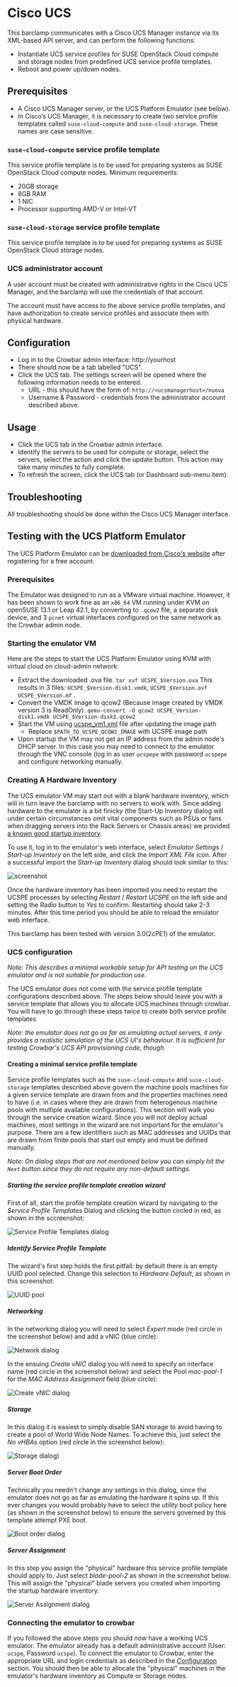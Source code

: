 # Cisco UCS

This barclamp communicates with a Cisco UCS Manager instance 
via its XML-based API server, and can perform the following 
functions:

* Instantiate UCS service profiles for SUSE OpenStack Cloud compute and 
  storage nodes from predefined UCS service profile templates.
* Reboot and power up/down nodes.


## Prerequisites

* A Cisco UCS Manager server, or the UCS Platform Emulator
  (see below).
* In Cisco’s UCS Manager, it is necessary to create two 
  service profile templates called `suse-cloud-compute` 
  and `suse-cloud-storage`.  These names are case sensitive.


### `suse-cloud-compute` service profile template

This service profile template is to be used for preparing systems 
as SUSE OpenStack Cloud compute nodes. Minimum requirements:

* 20GB storage
* 8GB RAM
* 1 NIC
* Processor supporting AMD-V or Intel-VT


### `suse-cloud-storage` service profile template

This service profile template is to be used for preparing systems 
as SUSE OpenStack Cloud storage nodes.


### UCS administrator account

A user account must be created with administrative rights in the 
Cisco UCS Manager, and the barclamp will use the credentials of 
that account.

The account must have access to the above service profile templates,
and have authorization to create service profiles and associate 
them with physical hardware.


## Configuration

* Log in to the Crowbar admin interface: http://yourhost
* There should now be a tab labelled "UCS".
* Click the UCS tab. The settings screen will be opened where the
  following information needs to be entered.
    * URL - this should have the form of: `http://<ucsmanagerhost>/nuova`
    * Username & Password - credentials from the administrator account
      described above.


## Usage

* Click the UCS tab in the Crowbar admin interface.
* Identify the servers to be used for compute or storage, select the servers,
  select the action and click the update button.  This action may take many
  minutes to fully complete.  
* To refresh the screen, click the UCS tab (or Dashboard sub-menu item).


## Troubleshooting

All troubleshooting should be done within the Cisco UCS Manager interface.


## Testing with the UCS Platform Emulator

The UCS Platform Emulator can be [downloaded from Cisco's
website](https://communities.cisco.com/ucspe)
after registering for a free account.

### Prerequisites

The Emulator was designed to run as a VMware virtual machine.
However, it has been shown to work fine as an `x86_64` VM running
under KVM on openSUSE 13.1 or Leap 42.1, by converting to `.qcow2` file,
a separate disk device, and 3 `pcnet` virtual interfaces configured
on the same network as the Crowbar admin node.

### Starting the emulator VM

Here are the steps to start the UCS Platform Emulator using KVM with virtual 
cloud on cloud-admin network:

* Extract the downloaded .ova file.
  `tar xvf UCSPE_$Version.ova`
  This results in 3 files: `UCSPE_$Version-disk1.vmdk`, `UCSPE_$Version.ovf`
  `UCSPE_$Version.mf` .
* Convert the VMDK image to qcow2 (Because image created by VMDK version 3
  is ReadOnly).
  `qemu-convert -O qcow2 UCSPE_Version-disk1.vmdk UCSPE_$Version-disk1.qcow2`
* Start the VM using [ucspe_vm1.xml](ucspe/ucs_vm1.xml) file after updating the image path
  * Replace `$PATH_TO_UCSPE_QCOW2_IMAGE` with UCSPE image path
* Upon startup the VM may not get an IP address from the admin node's DHCP
  server. In this case you may need to connect to the emulator through the VNC
  console (log in as user `ucspepe` with password `ucspepe` and configure
  networking manually.

### Creating A Hardware Inventory

The UCS emulator VM may start out with a blank hardware inventory, which will
in turn leave the barclamp with no servers to work with. Since adding hardware
to the emulator is a bit finicky (the Start-Up Inventory dialog will under
certain circumstances omit vital components such as PSUs or fans when dragging
servers into the Rack Servers or Chassis areas) we provided [a known good
startup inventory](ucspe/startup-inventory.xml).

To use it, log in to the emulator's web interface, select _Emulator Settings_ /
_Start-up Inventory_ on the left side, and click the _Import XML File_ icon.
After a successful import the _Start-up Inventory_ dialog should look similar
to this:

![screenshot](ucspe/startup-inventory.png)

Once the hardware inventory has been imported you need to restart the UCSPE
processes by selecting _Restart_ / _Restart UCSPE_ on the left side and setting
the Radio button to _Yes_ to confirm. Restarting should take 2-3 minutes. After
this time period you should be able to reload the emulator web interface.

This barclamp has been tested with version 3.0(2cPE1) of the emulator.

### UCS configuration

_Note: This describes a minimal workable setup for API testing on the UCS
emulator and is not suitable for production use._

The UCS emulator does not come with the service profile template configurations
described above. The steps below should leave you with a service template that
allows you to allocate UCS machines through crowbar. You will have to go
through these steps twice to create both service profile templates

_Note: the emulator does not go as far as emulating actual servers, it only
provides a realistic simulation of the UCS UI's behaviour. It is sufficient for
testing Crowbar's UCS API provisioning code, though._

#### Creating a minimal service profile template

Service profile templates such as the `suse-cloud-compute` and
`suse-cloud-storage` templates described above govern the machine pools
machines for a given service template are drawn from and the properties
machines need to have (i.e. in cases where they are drawn from heterogenous
machine pools with multiple available configurations). This section will walk
you through the service creation wizard. Since you will not deploy actual
machines, most settings in the wizard are not important for the emulator's
purpose. There are a few identifiers such as MAC addresses and UUIDs that are
drawn from finite pools that start out empty and must be defined manually.

_Note: On dialog steps that are not mentioned below you can simply hit the
`Next` button since they do not require any non-default settings._

##### Starting the service profile template creation wizard

First of all, start the profile template creation wizard by navigating to the
_Service Profile Templates_ Dialog and clicking the button circled in red, as
shown in the sccreenshot:

![Service Profile Templates dialog](ucspe/profile-template_start.png)
##### Identify Service Profile Template

The wizard's first step holds the first pitfall: by default there is an empty
UUID pool selected. Change this selection to _Hardware Default_, as shown in
this screenshot:

![UUID pool](ucspe/uuid-pool.png)

##### Networking

In the networking dialog you will need to select _Expert_ mode (red circle in
the screenshot below) and add a vNIC (blue circle):

![Network dialog](ucspe/network.png)

In the ensuing _Create vNIC_ dialog you will need to specify an interface name
(red circle in the screenshot below) and select the Pool _mac-pool-1_ for the
_MAC Address Assignment_ field (blue circle):

![Create vNIC dialog](ucspe/network-vnic.png)

##### Storage

In this dialog it is easiest to simply disable SAN storage to avoid having to
create a pool of World Wide Node Names. To achieve this, just select the _No
vHBAs_ option (red circle in the screenshot below):

![Storage dialog](ucspe/storage.png))

##### Server Boot Order

Technically you needn't change any settings in this dialog, since the emulator
does not go as far as emulating the hardware it spins up. If this ever changes
you would probably have to select the _utility_ boot policy here (as shown in
the screenshot below) to ensure the servers governed by this template attempt
PXE boot.

![Boot order dialog](ucspe/boot-order.png)

##### Server Assignment

In this step you assign the "physical" hardware this service profile template
should apply to. Just select _blade-pool-2_ as shown in the screenshot below.
This will assign the "physical" blade servers you created when importing the
startup hardware inventory.

![Server Assignment dialog](ucspe/server-assignment.png)

### Connecting the emulator to crowbar

If you followed the above steps you should now have a working UCS emulator. The
emulator already has a default administrative account (User: `ucspe`, Password
`ucspe`).  To connect the emulator to Crowbar, enter the appropriate URL and
login credentials as described in the [Configuration](#configuration) section.
You should then be able to allocate the "physical" machines in the emulator's
hardware inventory as Compute or Storage nodes.
